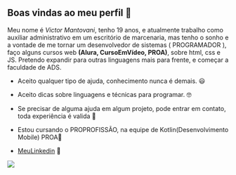 ## Boas vindas ao meu perfil 💙

Meu nome é _Victor Mantovani_, tenho 19 anos, e atualmente trabalho como auxiliar administrativo em um escritório de marcenaria, mas tenho o sonho e a vontade de me tornar um desenvolvedor de sistemas ( PROGRAMADOR ), faço alguns cursos web **(Alura, CursoEmVídeo, PROA)**, sobre html, css e JS. Pretendo expandir para outras linguagens mais para frente, e começar a faculdade de ADS.

- Aceito qualquer tipo de ajuda, conhecimento nunca é demais. 😃
- Aceito dicas sobre linguagens e técnicas para programar. 🤓
- Se precisar de alguma ajuda em algum projeto, pode entrar em contato, toda experiência é valida 🦾
- Estou cursando o PROPROFISSÃO, na equipe de Kotlin(Desenvolvimento Mobile) PROA💙


-  [MeuLinkedin](https://www.linkedin.com/in/victor-gon%C3%A7alves-mantovani-a1b25820a?utm_source=share&utm_campaign=share_via&utm_content=profile&utm_medium=ios_app) 👷

 ![](https://media1.tenor.com/m/mCiM7CmGGI4AAAAd/naruto.gif)
